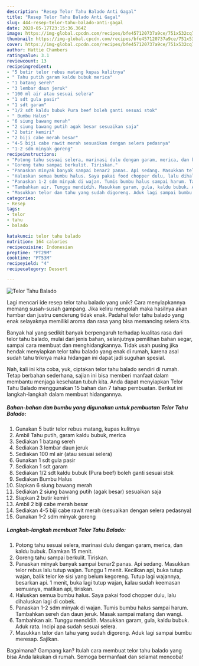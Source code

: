 ```yaml
---
description: "Resep Telor Tahu Balado Anti Gagal"
title: "Resep Telor Tahu Balado Anti Gagal"
slug: 444-resep-telor-tahu-balado-anti-gagal
date: 2020-05-17T23:15:36.364Z
image: https://img-global.cpcdn.com/recipes/bfe457120737a9ce/751x532cq70/telor-tahu-balado-foto-resep-utama.jpg
thumbnail: https://img-global.cpcdn.com/recipes/bfe457120737a9ce/751x532cq70/telor-tahu-balado-foto-resep-utama.jpg
cover: https://img-global.cpcdn.com/recipes/bfe457120737a9ce/751x532cq70/telor-tahu-balado-foto-resep-utama.jpg
author: Hattie Chambers
ratingvalue: 3.1
reviewcount: 13
recipeingredient:
- "5 butir telor rebus matang kupas kulitnya"
- " Tahu putih garam kaldu bubuk merica"
- "1 batang sereh"
- "3 lembar daun jeruk"
- "100 ml air atau sesuai selera"
- "1 sdt gula pasir"
- "1 sdt garam"
- "1/2 sdt kaldu bubuk Pura beef boleh ganti sesuai stok"
- " Bumbu Halus"
- "6 siung bawang merah"
- "2 siung bawang putih agak besar sesuaikan saja"
- "2 butir kemiri"
- "2 biji cabe merah besar"
- "4-5 biji cabe rawit merah sesuaikan dengan selera pedasnya"
- "1-2 sdm minyak goreng"
recipeinstructions:
- "Potong tahu sesuai selera, marinasi dulu dengan garam, merica, dan kaldu bubuk. Diamkan 15 menit."
- "Goreng tahu sampai berkulit. Tiriskan."
- "Panaskan minyak banyak sampai benar2 panas. Api sedang. Masukkan telor rebus lalu tutup wajan. Tunggu 1 menit. Kecilkan api, buka tutup wajan, balik telor ke sisi yang belum kegoreng. Tutup lagi wajannya, besarkan api. 1 menit, buka lagi tutup wajan, kalau sudah keemasan semuanya, matikan api, tiriskan."
- "Haluskan semua bumbu halus. Saya pakai food chopper dulu, lalu dihaluskan lagi di cobek."
- "Panaskan 1-2 sdm minyak di wajan. Tumis bumbu halus sampai harum. Tambahkan sereh dan daun jeruk. Masak sampai matang dan wangi."
- "Tambahkan air. Tunggu mendidih. Masukkan garam, gula, kaldu bubuk. Aduk rata. Incipi apa sudah sesuai selera."
- "Masukkan telor dan tahu yang sudah digoreng. Aduk lagi sampai bumbu meresap. Sajikan."
categories:
- Resep
tags:
- telor
- tahu
- balado

katakunci: telor tahu balado 
nutrition: 164 calories
recipecuisine: Indonesian
preptime: "PT29M"
cooktime: "PT53M"
recipeyield: "4"
recipecategory: Dessert

---
```



![Telor Tahu Balado](https://img-global.cpcdn.com/recipes/bfe457120737a9ce/751x532cq70/telor-tahu-balado-foto-resep-utama.jpg)

Lagi mencari ide resep telor tahu balado yang unik? Cara menyiapkannya memang susah-susah gampang. Jika keliru mengolah maka hasilnya akan hambar dan justru cenderung tidak enak. Padahal telor tahu balado yang enak selayaknya memiliki aroma dan rasa yang bisa memancing selera kita.

Banyak hal yang sedikit banyak berpengaruh terhadap kualitas rasa dari telor tahu balado, mulai dari jenis bahan, selanjutnya pemilihan bahan segar, sampai cara membuat dan menghidangkannya. Tidak usah pusing jika hendak menyiapkan telor tahu balado yang enak di rumah, karena asal sudah tahu triknya maka hidangan ini dapat jadi suguhan spesial.




Nah, kali ini kita coba, yuk, ciptakan telor tahu balado sendiri di rumah. Tetap berbahan sederhana, sajian ini bisa memberi manfaat dalam membantu menjaga kesehatan tubuh kita. Anda dapat menyiapkan Telor Tahu Balado menggunakan 15 bahan dan 7 tahap pembuatan. Berikut ini langkah-langkah dalam membuat hidangannya.

<!--inarticleads1-->

##### Bahan-bahan dan bumbu yang digunakan untuk pembuatan Telor Tahu Balado:

1. Gunakan 5 butir telor rebus matang, kupas kulitnya
1. Ambil  Tahu putih, garam kaldu bubuk, merica
1. Sediakan 1 batang sereh
1. Sediakan 3 lembar daun jeruk
1. Sediakan 100 ml air (atau sesuai selera)
1. Gunakan 1 sdt gula pasir
1. Sediakan 1 sdt garam
1. Sediakan 1/2 sdt kaldu bubuk (Pura beef) boleh ganti sesuai stok
1. Sediakan  Bumbu Halus
1. Siapkan 6 siung bawang merah
1. Sediakan 2 siung bawang putih (agak besar) sesuaikan saja
1. Siapkan 2 butir kemiri
1. Ambil 2 biji cabe merah besar
1. Sediakan 4-5 biji cabe rawit merah (sesuaikan dengan selera pedasnya)
1. Gunakan 1-2 sdm minyak goreng




<!--inarticleads2-->

##### Langkah-langkah membuat Telor Tahu Balado:

1. Potong tahu sesuai selera, marinasi dulu dengan garam, merica, dan kaldu bubuk. Diamkan 15 menit.
1. Goreng tahu sampai berkulit. Tiriskan.
1. Panaskan minyak banyak sampai benar2 panas. Api sedang. Masukkan telor rebus lalu tutup wajan. Tunggu 1 menit. Kecilkan api, buka tutup wajan, balik telor ke sisi yang belum kegoreng. Tutup lagi wajannya, besarkan api. 1 menit, buka lagi tutup wajan, kalau sudah keemasan semuanya, matikan api, tiriskan.
1. Haluskan semua bumbu halus. Saya pakai food chopper dulu, lalu dihaluskan lagi di cobek.
1. Panaskan 1-2 sdm minyak di wajan. Tumis bumbu halus sampai harum. Tambahkan sereh dan daun jeruk. Masak sampai matang dan wangi.
1. Tambahkan air. Tunggu mendidih. Masukkan garam, gula, kaldu bubuk. Aduk rata. Incipi apa sudah sesuai selera.
1. Masukkan telor dan tahu yang sudah digoreng. Aduk lagi sampai bumbu meresap. Sajikan.




Bagaimana? Gampang kan? Itulah cara membuat telor tahu balado yang bisa Anda lakukan di rumah. Semoga bermanfaat dan selamat mencoba!
